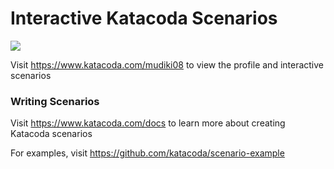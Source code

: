 # Interactive Katacoda Scenarios

[![](http://shields.katacoda.com/katacoda/mudiki08/count.svg)](https://www.katacoda.com/mudiki08 "Get your profile on Katacoda.com")

Visit https://www.katacoda.com/mudiki08 to view the profile and interactive scenarios

### Writing Scenarios
Visit https://www.katacoda.com/docs to learn more about creating Katacoda scenarios

For examples, visit https://github.com/katacoda/scenario-example
